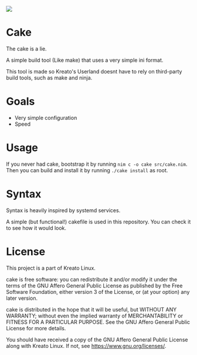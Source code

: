 <p align="left">
<img src="https://github.com/kreatolinux/logo/blob/master/core.png"> 
</p>

# Cake
The cake is a lie.

A simple build tool (Like make) that uses a very simple ini format.

This tool is made so Kreato's Userland doesnt have to rely on third-party build tools, such as make and ninja.

# Goals
* Very simple configuration
* Speed

# Usage
If you never had cake, bootstrap it by running `nim c -o cake src/cake.nim`. Then you can build and install it by running `./cake install` as root.

# Syntax
Syntax is heavily inspired by systemd services.

A simple (but functional!) cakefile is used in this repository. You can check it to see how it would look.

# License
This project is a part of Kreato Linux.

cake is free software: you can redistribute it and/or modify
it under the terms of the GNU Affero General Public License as published by
the Free Software Foundation, either version 3 of the License, or
(at your option) any later version.

cake is distributed in the hope that it will be useful,
but WITHOUT ANY WARRANTY; without even the implied warranty of
MERCHANTABILITY or FITNESS FOR A PARTICULAR PURPOSE.  See the
GNU Affero General Public License for more details.

You should have received a copy of the GNU Affero General Public License
along with Kreato Linux.  If not, see <https://www.gnu.org/licenses/>.
